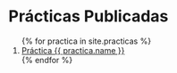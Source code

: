 <h1>Prácticas Publicadas</h1>

<ol>
{% for practica in site.practicas %}
<li>  <a href="{{ practica.myurl }}">Práctica {{ practica.name }}</a></li>
{% endfor %}
</ol>